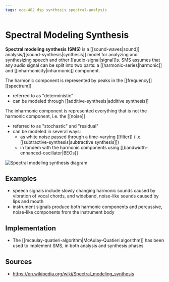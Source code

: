 ```yaml
---
tags: ece-402 dsp synthesis spectral-analysis
---
```


# Spectral Modeling Synthesis

**Spectral modeling synthesis (SMS)** is a [[sound-waves|sound]] analysis/[[sound-synthesis|synthesis]] model for analyzing and synthesizing speech and other [[audio-signal|signal]]s. SMS assumes that any audio signal can be split into two parts: a [[harmonic-series|harmonic]] and [[inharmonicity|inharmonic]] component.

The harmonic component is represented by peaks in the [[frequency]] [[spectrum]]

- referred to as "deterministic"
- can be modeled through [[additive-synthesis|additive synthesis]]

The inharmonic component is represented everything that is not the harmonic component, i.e. the [[noise]]

- referred to as "stochastic" and "residual"
- can be modeled in several ways:
  - as white noise passed through a time-varying [[filter]] (i.e. [[subtractive-synthesis|subtractive synthesis]])
  - in tandem with the harmonic components using [[bandwidth-enhanced-oscillator|BEOs]]

![Spectral modeling synthesis diagram](../attachments/spectral-modeling-synthesis-diagram.png)

## Examples

- speech signals include slowly changing harmonic sounds caused by vibration of vocal chords, and wideband, noise-like sounds caused by lips and mouth
- instrument signals produce both harmonic components and percussive, noise-like components from the instrument body

## Implementation

- The [[mcaulay-quatieri-algorithm|McAulay-Quatieri algorithm]] has been used to implement SMS, in both analysis and synthesis phases

## Sources

- <https://en.wikipedia.org/wiki/Spectral_modeling_synthesis>
